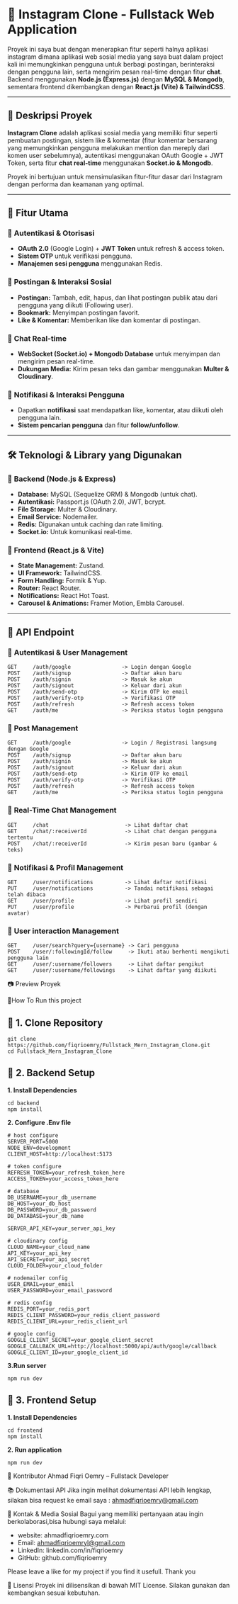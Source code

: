 # 🚀 Instagram Clone - Fullstack Web Application

Proyek ini saya buat dengan menerapkan fitur seperti halnya aplikasi instagram dimana aplikasi web sosial media yang saya buat dalam project kali ini memungkinkan pengguna untuk berbagi postingan, berinteraksi dengan pengguna lain, serta mengirim pesan real-time dengan fitur **chat**. Backend menggunakan **Node.js (Express.js)** dengan **MySQL & Mongodb**, sementara frontend dikembangkan dengan **React.js (Vite) & TailwindCSS**.

---

## 📝 Deskripsi Proyek

**Instagram Clone** adalah aplikasi sosial media yang memiliki fitur seperti pembuatan postingan, sistem like & komentar (fitur komentar bersarang yang memungkinkan pengguna melakukan mention dan mereply dari komen user sebelumnya), autentikasi menggunakan OAuth Google + JWT Token, serta fitur **chat real-time** menggunakan **Socket.io & Mongodb**.

Proyek ini bertujuan untuk mensimulasikan fitur-fitur dasar dari Instagram dengan performa dan keamanan yang optimal.

---

## 🎯 Fitur Utama

### 🔹 **Autentikasi & Otorisasi**

- **OAuth 2.0** (Google Login) + **JWT Token** untuk refresh & access token.
- **Sistem OTP** untuk verifikasi pengguna.
- **Manajemen sesi pengguna** menggunakan Redis.

### 🔹 **Postingan & Interaksi Sosial**

- **Postingan:** Tambah, edit, hapus, dan lihat postingan publik atau dari pengguna yang diikuti (Following user).
- **Bookmark:** Menyimpan postingan favorit.
- **Like & Komentar:** Memberikan like dan komentar di postingan.

### 🔹 **Chat Real-time**

- **WebSocket (Socket.io) + Mongodb Database** untuk menyimpan dan mengirim pesan real-time.
- **Dukungan Media:** Kirim pesan teks dan gambar menggunakan **Multer & Cloudinary**.

### 🔹 **Notifikasi & Interaksi Pengguna**

- Dapatkan **notifikasi** saat mendapatkan like, komentar, atau diikuti oleh pengguna lain.
- **Sistem pencarian pengguna** dan fitur **follow/unfollow**.

---

## 🛠 Teknologi & Library yang Digunakan

### 🔹 **Backend (Node.js & Express)**

- **Database:** MySQL (Sequelize ORM) & Mongodb (untuk chat).
- **Autentikasi:** Passport.js (OAuth 2.0), JWT, bcrypt.
- **File Storage:** Multer & Cloudinary.
- **Email Service:** Nodemailer.
- **Redis:** Digunakan untuk caching dan rate limiting.
- **Socket.io:** Untuk komunikasi real-time.

### 🔹 **Frontend (React.js & Vite)**

- **State Management:** Zustand.
- **UI Framework:** TailwindCSS.
- **Form Handling:** Formik & Yup.
- **Router:** React Router.
- **Notifications:** React Hot Toast.
- **Carousel & Animations:** Framer Motion, Embla Carousel.

---

## 📌 API Endpoint

### 🔹 **Autentikasi & User Management**

```plaintext
GET     /auth/google                -> Login dengan Google
POST    /auth/signup                -> Daftar akun baru
POST    /auth/signin                -> Masuk ke akun
POST    /auth/signout               -> Keluar dari akun
POST    /auth/send-otp              -> Kirim OTP ke email
POST    /auth/verify-otp            -> Verifikasi OTP
POST    /auth/refresh               -> Refresh access token
GET     /auth/me                    -> Periksa status login pengguna
```

### 🔹 **Post Management**

```plaintext
GET     /auth/google                -> Login / Registrasi langsung dengan Google
POST    /auth/signup                -> Daftar akun baru
POST    /auth/signin                -> Masuk ke akun
POST    /auth/signout               -> Keluar dari akun
POST    /auth/send-otp              -> Kirim OTP ke email
POST    /auth/verify-otp            -> Verifikasi OTP
POST    /auth/refresh               -> Refresh access token
GET     /auth/me                    -> Periksa status login pengguna
```

### 🔹 **Real-Time Chat Management**

```plaintext
GET     /chat                        -> Lihat daftar chat
GET     /chat/:receiverId            -> Lihat chat dengan pengguna tertentu
POST    /chat/:receiverId            -> Kirim pesan baru (gambar & teks)
```

### 🔹 **Notifikasi & Profil Management**

```plaintext
GET     /user/notifications          -> Lihat daftar notifikasi
PUT     /user/notifications          -> Tandai notifikasi sebagai telah dibaca
GET     /user/profile                -> Lihat profil sendiri
PUT     /user/profile                -> Perbarui profil (dengan avatar)
```

### 🔹 **User interaction Management**

```plaintext
GET     /user/search?query={username} -> Cari pengguna
POST    /user/:followingId/follow     -> Ikuti atau berhenti mengikuti pengguna lain
GET     /user/:username/followers     -> Lihat daftar pengikut
GET     /user/:username/followings    -> Lihat daftar yang diikuti
```

📷 Preview Proyek

🚀How To Run this project


## 🔹 **1. Clone Repository**
```
git clone https://github.com/fiqrioemry/Fullstack_Mern_Instagram_Clone.git
cd Fullstack_Mern_Instagram_Clone
```



## 🔹 **2. Backend Setup**
**1. Install Dependencies**
```
cd backend
npm install
```

**2. Configure .Env file**
```
# host configure
SERVER_PORT=5000
NODE_ENV=development
CLIENT_HOST=http://localhost:5173

# token configure
REFRESH_TOKEN=your_refresh_token_here
ACCESS_TOKEN=your_access_token_here

# database
DB_USERNAME=your_db_username
DB_HOST=your_db_host
DB_PASSWORD=your_db_password
DB_DATABASE=your_db_name

SERVER_API_KEY=your_server_api_key

# cloudinary config
CLOUD_NAME=your_cloud_name
API_KEY=your_api_key
API_SECRET=your_api_secret
CLOUD_FOLDER=your_cloud_folder

# nodemailer config
USER_EMAIL=your_email
USER_PASSWORD=your_email_password

# redis config
REDIS_PORT=your_redis_port
REDIS_CLIENT_PASSWORD=your_redis_client_password
REDIS_CLIENT_URL=your_redis_client_url

# google config
GOOGLE_CLIENT_SECRET=your_google_client_secret
GOOGLE_CALLBACK_URL=http://localhost:5000/api/auth/google/callback
GOOGLE_CLIENT_ID=your_google_client_id
```

**3.Run server**
```
npm run dev
```

## 🔹 **3. Frontend Setup**
**1. Install Dependencies**
```
cd frontend
npm install
```

**2. Run application**
```
npm run dev
```

👤 Kontributor
Ahmad Fiqri Oemry – Fullstack Developer


📚 Dokumentasi API
Jika ingin melihat dokumentasi API lebih lengkap, silakan bisa request ke email saya : ahmadfiqrioemry@gmail.com

📩 Kontak & Media Sosial
Bagui yang memiliki pertanyaan atau ingin berkolaborasi,bisa hubungi saya melalui:

- website: ahmadfiqrioemry.com
- Email: ahmadfiqrioemryl@gmail.com
- LinkedIn: linkedin.com/in/fiqrioemry
- GitHub: github.com/fiqrioemry

Please leave a like for my project if you find it usefull. Thank you

📜 Lisensi
Proyek ini dilisensikan di bawah MIT License. Silakan gunakan dan kembangkan sesuai kebutuhan.
